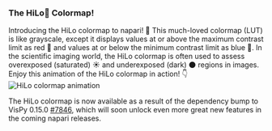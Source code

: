 ### The HiLo👋 Colormap!

Introducing the HiLo colormap to napari! 🎨
This much-loved colormap (LUT) is like grayscale, except it displays values at or above the maximum contrast limit as red 🔴
and values at or below the minimum contrast limit as blue 🔵.
In the scientific imaging world, the HiLo colormap is often used to assess overexposed (saturated) ☀️ and underexposed (dark) 🌑 regions in images.
Enjoy this animation of the HiLo colormap in action! 👇
![HiLo colormap animation](https://github.com/user-attachments/assets/b77e98b4-3f9c-437a-b169-2444544ee454)

The HiLo colormap is now available as a result of the dependency bump to VisPy 0.15.0 [#7846](https://github.com/napari/napari/pull/7846), which will soon unlock even more great new features in the coming napari releases.